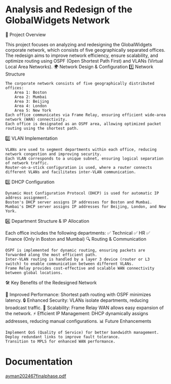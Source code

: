 # Analysis and Redesign of the GlobalWidgets Network
📌 Project Overview

This project focuses on analyzing and redesigning the GlobalWidgets corporate network, which consists of five geographically separated offices. The redesign aims to improve network efficiency, ensure scalability, and optimize routing using OSPF (Open Shortest Path First) and VLANs (Virtual Local Area Networks).
🌍 Network Design & Configuration
1️⃣ Network Structure

    The corporate network consists of five geographically distributed offices:
        Area 1: Boston
        Area 2: Mumbai
        Area 3: Beijing
        Area 4: London
        Area 5: New York
    Each office communicates via Frame Relay, ensuring efficient wide-area network (WAN) connectivity.
    Each office is designated as an OSPF area, allowing optimized packet routing using the shortest path.

2️⃣ VLAN Implementation

    VLANs are used to segment departments within each office, reducing network congestion and improving security.
    Each VLAN corresponds to a unique subnet, ensuring logical separation of network traffic.
    Router-on-a-stick configuration is used, where a router connects different VLANs and facilitates inter-VLAN communication.

3️⃣ DHCP Configuration

    Dynamic Host Configuration Protocol (DHCP) is used for automatic IP address assignment.
    Boston's DHCP server assigns IP addresses for Boston and Mumbai.
    Mumbai's DHCP server assigns IP addresses for Beijing, London, and New York.

4️⃣ Department Structure & IP Allocation

Each office includes the following departments:
✅ Technical
✅ HR
✅ Finance (Only in Boston and Mumbai)
🔍 Routing & Communication

    OSPF is implemented for dynamic routing, ensuring packets are forwarded along the most efficient path.
    Inter-VLAN routing is handled by a layer 3 device (router or L3 switch) to enable communication between different VLANs.
    Frame Relay provides cost-effective and scalable WAN connectivity between global locations.

🛠 Key Benefits of the Redesigned Network

🚀 Improved Performance: Shortest path routing with OSPF minimizes latency.
🔒 Enhanced Security: VLANs isolate departments, reducing broadcast traffic.
📡 Scalability: Frame Relay WAN allows easy expansion of the network.
⚡ Efficient IP Management: DHCP dynamically assigns addresses, reducing manual configurations.
📊 Future Enhancements

    Implement QoS (Quality of Service) for better bandwidth management.
    Deploy redundant links to improve fault tolerance.
    Transition to MPLS for enhanced WAN performance.
# Documentation 
[ayman202467finalphase.pdf](https://github.com/user-attachments/files/18596978/ayman202467finalphase.pdf)
